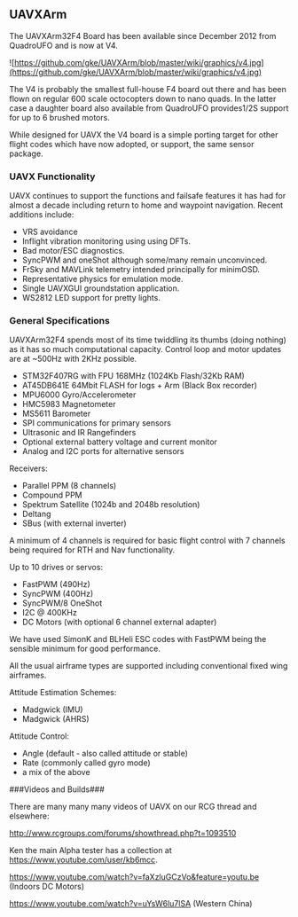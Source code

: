 ## UAVXArm ##

The UAVXArm32F4 Board has been available since December 2012 from QuadroUFO and is now at V4.

![https://github.com/gke/UAVXArm/blob/master/wiki/graphics/v4.jpg](https://github.com/gke/UAVXArm/blob/master/wiki/graphics/v4.jpg)

The V4 is probably the smallest full-house F4 board out there and has been flown on regular 600 scale octocopters down to nano quads. In the latter case a daughter board also available from QuadroUFO provides1/2S support for up to 6 brushed motors.

While designed for UAVX the V4 board is a simple porting target for other flight codes which have now adopted, or support, the same sensor package.

### UAVX Functionality ###

UAVX continues to support the functions and failsafe features it has had for almost a decade including return to home and waypoint navigation. Recent additions include:

  * VRS avoidance
  * Inflight vibration monitoring using using DFTs.
  * Bad motor/ESC diagnostics.
  * SyncPWM and oneShot although some/many remain unconvinced.
  * FrSky and MAVLink telemetry intended principally for minimOSD.
  * Representative physics for emulation mode.
  * Single UAVXGUI groundstation application.
  * WS2812 LED support for pretty lights.

### General Specifications ###

UAVXArm32F4 spends most of its time twiddling its thumbs (doing nothing) as it has so much computational capacity. Control loop and motor updates are at ~500Hz with 2KHz possible.

  * STM32F407RG with FPU 168MHz (1024Kb Flash/32Kb RAM)
  * AT45DB641E 64Mbit FLASH for logs + Arm (Black Box recorder)
  * MPU6000 Gyro/Accelerometer
  * HMC5983 Magnetometer
  * MS5611 Barometer
  * SPI communications for primary sensors
  * Ultrasonic and IR Rangefinders
  * Optional external battery voltage and current monitor
  * Analog and I2C ports for alternative sensors

Receivers:

  * Parallel PPM (8 channels)
  * Compound PPM
  * Spektrum Satellite (1024b and 2048b resolution)
  * Deltang
  * SBus (with external inverter)

A minimum of 4 channels is required for basic flight control with 7 channels being required for RTH and Nav functionality.

Up to 10 drives or servos:

  * FastPWM (490Hz)
  * SyncPWM (400Hz)
  * SyncPWM/8 OneShot 
  * I2C @ 400KHz
  * DC Motors (with optional 6 channel external adapter)

We have used SimonK and BLHeli ESC codes with FastPWM being the sensible minimum for good performance.

All the usual airframe types are supported including conventional fixed wing airframes. 

Attitude Estimation Schemes:

  * Madgwick (IMU)
  * Madgwick (AHRS)

Attitude Control:

  * Angle (default - also called attitude or stable)
  * Rate (commonly called gyro mode)
  * a mix of the above

###Videos and Builds###

There are many many many videos of UAVX on our RCG thread and elsewhere:

http://www.rcgroups.com/forums/showthread.php?t=1093510

Ken the main Alpha tester has a collection at https://www.youtube.com/user/kb6mcc.

https://www.youtube.com/watch?v=faXzluGCzVo&feature=youtu.be (Indoors DC Motors)

https://www.youtube.com/watch?v=uYsW6lu7lSA (Western China)






